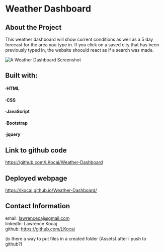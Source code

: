 # Weather Dashboard

## About the Project

This weather dashboard will show current conditions as well as a 5 day forecast for the area you type in. If you click on a saved city that has been previously typed in, the website shoould react as if a search was made. 

<img src="./desktop/projects/weather-dash-screen.jpg" alt="A Weather Dashboard Screenshot" title="Screenshot">


## Built with:
#### ∙HTML
#### ∙CSS
#### ∙JavaScript
#### ∙Bootstrap
#### ∙jquery

## Link to github code

https://github.com/LKocaj/Weather-Dashboard

## Deployed webpage

https://lkocaj.github.io/Weather-Dashboard/

## Contact Information

email: lawrencecaj@gmail.com
<br>
linkedIn: Lawrence Kocaj
<br>
github: https://github.com/LKocaj

(is there a way to put files in a created folder (Assets) after i push to github?)
